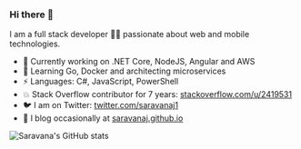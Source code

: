 ### Hi there :wave:

I am a full stack developer 👨‍💻 passionate about web and mobile technologies. 

- 🔭 Currently working on .NET Core, NodeJS, Angular and AWS
- 🌱 Learning Go, Docker and architecting microservices
- ⚡ Languages: C#, JavaScript, PowerShell
- 💥 Stack Overflow contributor for 7 years: [stackoverflow.com/u/2419531](https://stackoverflow.com/u/2419531)
- 🐦 I am on Twitter: [twitter.com/saravanaj1](https://twitter.com/saravanaj1)
- 📜 I blog occasionally at [saravanaj.github.io](https://saravanaj.github.io)

![Saravana's GitHub stats](https://github-readme-stats.vercel.app/api?username=saravanaj&show_icons=true)
